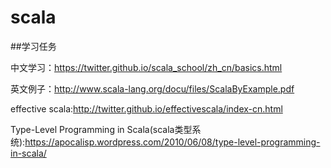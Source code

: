 # scala
##学习任务

中文学习：https://twitter.github.io/scala_school/zh_cn/basics.html

英文例子：http://www.scala-lang.org/docu/files/ScalaByExample.pdf

effective scala:http://twitter.github.io/effectivescala/index-cn.html

Type-Level Programming in Scala(scala类型系统):https://apocalisp.wordpress.com/2010/06/08/type-level-programming-in-scala/
